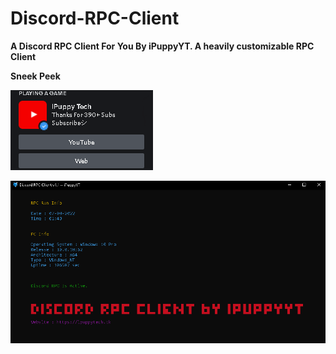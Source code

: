 # Discord-RPC-Client
**A Discord RPC Client For You By iPuppyYT. A heavily customizable RPC Client**

**Sneek Peek**

![image](main-stream/rpcpreview.png)

![image](main-stream/rpcpreview2.png)


